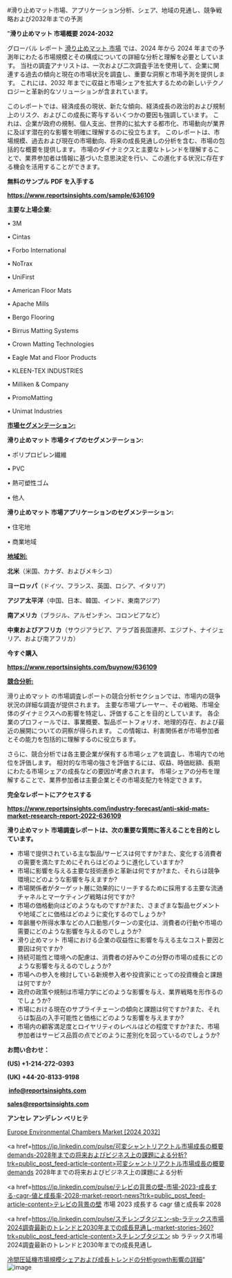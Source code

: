 #滑り止めマット市場、アプリケーション分析、シェア、地域の見通し、競争戦略および2032年までの予測

"<strong>滑り止めマット 市場概要 2024-2032</strong>

グローバル レポート <a href=https://www.reportsinsights.com/sample/636109>滑り止めマット 市場</a> では、2024 年から 2024 年までの予測年にわたる市場規模とその構成についての詳細な分析と理解を必要としています。 当社の調査アナリストは、一次および二次調査手法を使用して、企業に関連する過去の傾向と現在の市場状況を調査し、重要な洞察と市場予測を提供します。 これには、2032 年までに収益と市場シェアを拡大​​するための新しいテクノロジーと革新的なソリューションが含まれています。

このレポートでは、経済成長の現状、新たな傾向、経済成長の政治的および規制上のリスク、およびこの成長に寄与するいくつかの要因も強調しています。 これは、企業が政府の規制、個人支出、世界的に拡大する都市化、市場動向が業界に及ぼす潜在的な影響を明確に理解するのに役立ちます。 このレポートは、市場規模、過去および現在の市場動向、将来の成長見通しの分析を含む、市場の包括的な概要を提供します。 市場のダイナミクスと主要なトレンドを理解することで、業界参加者は情報に基づいた意思決定を行い、この進化する状況に存在する機会を活用することができます。

<strong><b>無料のサンプル PDF を入手する</b></strong>

<a href=https://www.reportsinsights.com/sample/636109><strong><u>https://www.reportsinsights.com/sample/636109</u></strong></a>

<strong>主要な上場企業:</strong>

• 3M

• Cintas

• Forbo International

• NoTrax

• UniFirst

• American Floor Mats

• Apache Mills

• Bergo Flooring

• Birrus Matting Systems

• Crown Matting Technologies

• Eagle Mat and Floor Products

• KLEEN-TEX INDUSTRIES

• Milliken & Company

• PromoMatting

• Unimat Industries

<strong><u>市場セグメンテーション</u></strong><strong><u>:</u></strong>

<strong>滑り止めマット 市場タイプのセグメンテーション:</strong>

• ポリプロピレン繊維

• PVC

• 熱可塑性ゴム

• 他人

<strong>滑り止めマット 市場アプリケーションのセグメンテーション:</strong>

• 住宅地

• 商業地域

<strong><u>地域別</u></strong><strong><u>:</u></strong>

<strong>北米</strong>（米国、カナダ、およびメキシコ）

<strong>ヨーロッパ</strong>（ドイツ、フランス、英国、ロシア、イタリア）

<strong>アジア太平洋</strong>（中国、日本、韓国、インド、東南アジア）

<strong>南アメリカ</strong>（ブラジル、アルゼンチン、コロンビアなど）

<strong>中東およびアフリカ</strong>（サウジアラビア、アラブ首長国連邦、エジプト、ナイジェリア、および南アフリカ）

<strong>今すぐ購入</strong>

<a href=https://www.reportsinsights.com/buynow/636109><strong><u>https://www.reportsinsights.com/buynow/636109</u></strong></a>

<strong><u>競合分析:</u></strong>

滑り止めマット の市場調査レポートの競合分析セクションでは、市場内の競争状況の詳細な調査が提供されます。 主要な市場プレーヤー、その戦略、市場全体のダイナミクスへの影響を特定し、評価することを目的としています。 各企業のプロフィールでは、事業概要、製品ポートフォリオ、地理的存在、および最近の展開についての洞察が得られます。 この情報は、利害関係者が市場参加者とその能力を包括的に理解するのに役立ちます。

さらに、競合分析では各主要企業が保有する市場シェアを調査し、市場内での地位を評価します。 相対的な市場の強さを評価するには、収益、時価総額、長期にわたる市場シェアの成長などの要因が考慮されます。 市場シェアの分布を理解することで、業界参加者は主要企業とその市場支配力を特定できます。

<strong>完全なレポートにアクセスする</strong>

<a href=https://www.reportsinsights.com/industry-forecast/anti-skid-mats-market-research-report-2022-636109><strong><u><b>https://www.reportsinsights.com/industry-forecast/anti-skid-mats-market-research-report-2022-636109</b></u></strong></a>

<strong><b>滑り止めマット 市場調査レポートは、次の重要な質問に答えることを目的としています。</b></strong>
<ul>
  <li>市場で提供されている主な製品/サービスは何ですか?また、変化する消費者の需要を満たすためにそれらはどのように進化していますか?</li>
  <li>市場に影響を与える主要な技術進歩と革新は何ですか?また、それらは競争環境にどのような影響を与えますか?</li>
  <li>市場関係者がターゲット層に効果的にリーチするために採用する主要な流通チャネルとマーケティング戦略は何ですか?</li>
  <li>市場の価格動向はどのようなものですか?また、さまざまな製品セグメントや地域ごとに価格はどのように変化するのでしょうか?</li>
  <li>年齢層や所得水準などの人口動態パターンの変化は、消費者の行動や市場の需要にどのような影響を与えるのでしょうか?</li>
  <li>滑り止めマット 市場における企業の収益性に影響を与える主なコスト要因と要因は何ですか?</li>
  <li>持続可能性と環境への配慮は、消費者の好みやこの分野の市場の成長にどのような影響を与えるのでしょうか?</li>
  <li>市場への参入を検討している新規参入者や投資家にとっての投資機会と課題は何ですか?</li>
  <li>政府の政策や規制は市場力学にどのような影響を与え、業界戦略を形作るのでしょうか?</li>
  <li>市場における現在のサプライチェーンの傾向と課題は何ですか?また、それらは製品の入手可能性と価格にどのような影響を与えますか?</li>
  <li>市場内の顧客満足度とロイヤリティのレベルはどの程度ですか?また、市場参加者はサービス品質の点でどのように差別化を図っているのでしょうか?</li>
</ul>
<strong>お問い合わせ：</strong>

<strong>(US) +1-214-272-0393</strong>

<strong>(UK) +44-20-8133-9198</strong>

<strong> </strong><a href=info@reportsinsights.com><strong><u>info@reportsinsights.com</u></strong></a>

<a href=sales@reportsinsights.com><strong><u>sales@reportsinsights.com</u></strong></a>

<strong>アンセレ アンデレン ベリヒテ</strong>

<a href=https://www.linkedin.com/pulse/europe-environmental-chambers-market-latest-f2f5f/>Europe Environmental Chambers Market [2024 2032]</a>

<a href=https://jp.linkedin.com/pulse/可変シャントリアクトル市場成長の概要demands-2028年までの将来およびビジネス上の課題による分析?trk=public_post_feed-article-content>可変シャントリアクトル市場成長の概要demands 2028年までの将来およびビジネス上の課題による分析</a>

<a href=https://jp.linkedin.com/pulse/テレビの背景の壁-市場-2023-成長する-cagr-値と成長率-2028-market-report-news?trk=public_post_feed-article-content>テレビの背景の壁 市場 2023 成長する cagr 値と成長率 2028</a>

<a href=https://jp.linkedin.com/pulse/スチレンブタジエン-sb-ラテックス市場2024調査最新のトレンドと2030年までの成長見通し-market-stories-360?trk=public_post_feed-article-content>スチレンブタジエン sb ラテックス市場2024調査最新のトレンドと2030年までの成長見通し</a>

<a href=https://www.linkedin.com/pulse/冷間圧延機市場規模シェアおよび成長トレンドの分析growth影響の詳細-reportsinsights-pvt-ltd-ydz0f/>冷間圧延機市場規模シェアおよび成長トレンドの分析growth影響の詳細</a>"
![image](https://github.com/aakesh123242/RIMarket/assets/158431203/b8c3dada-2dfd-4348-b284-04ae175661a6)
